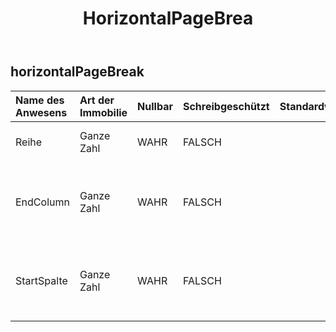 ﻿---
title: HorizontalPageBrea
second_title: Aspose.Cells Cloud Documen
type: docs
url: /de/specification/model/horizontalpagebreak/
description: "Aspose.Cells Cloud-Modellspezifikation: HorizontalPageBreak. Bearbeiten Sie mühelos Excel und andere Tabellenkalkulationsdokumente mit Funktionen wie Öffnen, Generieren, Bearbeiten, Teilen, Zusammenführen, Vergleichen und Konvertieren"
weight: 50
---
## **horizontalPageBreak**

 

| Name des Anwesens| Art der Immobilie| Nullbar| Schreibgeschützt| Standardwert| Beschreibung|
|:- |:- |:- |:- |:- |:- |
| Reihe| Ganze Zahl| WAHR| FALSCH|| Ruft den nullbasierten Zeilenindex ab.|
| EndColumn| Ganze Zahl| WAHR| FALSCH|| Ruft den Endspaltenindex dieses horizontalen Seitenumbruchs ab.|
| StartSpalte| Ganze Zahl| WAHR| FALSCH|| Ruft den Startspaltenindex dieses horizontalen Seitenumbruchs ab.|

